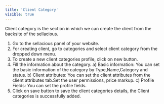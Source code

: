```yaml
---
title: 'Client Category'
visible: true
---
```


Client category is the section in which we can create the client from the backsite of the sellacious.
1. Go to the sellacious panel of your website.
2. For creating client, go to categories and select client category from the dropped down menu.
3. To create a new client  categories  profile, click on new button.
4. Fill the information about the category.
 a) Basic information: You can set the basic information of the category by Type,Name,Category and status.
 b) Client attributes: You can set the client attributes from the client attributes tab.Set the user permissions, price markup. 
 c) Profile Fields: You can set the profile fields.
6. Click on save button to save the client categories details, the Client categories is successfully added.
